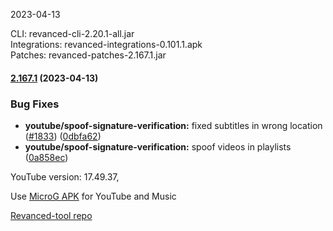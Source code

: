 2023-04-13
  
CLI: revanced-cli-2.20.1-all.jar  
Integrations: revanced-integrations-0.101.1.apk  
Patches: revanced-patches-2.167.1.jar  

#### [2.167.1](https://github.com/revanced/revanced-patches/compare/v2.167.0...v2.167.1) (2023-04-13)
### Bug Fixes
* **youtube/spoof-signature-verification:** fixed subtitles in wrong location ([#1833](https://github.com/revanced/revanced-patches/issues/1833)) ([0dbfa62](https://github.com/revanced/revanced-patches/commit/0dbfa6247e6e7ff51e8fee86fd798f693ab05bcf))
* **youtube/spoof-signature-verification:** spoof videos in playlists ([0a858ec](https://github.com/revanced/revanced-patches/commit/0a858ecef3f152dfd97e7f2d27501201968de4e4))

  

YouTube version: 17.49.37,

Use [MicroG APK](https://github.com/inotia00/VancedMicroG/releases/latest/download/microg.apk) for YouTube and Music

[Revanced-tool repo](https://github.com/Kingsmanvn-Official/ReVanced-tool)
